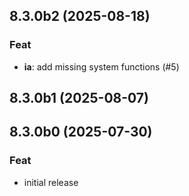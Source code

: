 ## 8.3.0b2 (2025-08-18)

### Feat

- **ia**: add missing system functions (#5)

## 8.3.0b1 (2025-08-07)

## 8.3.0b0 (2025-07-30)

### Feat

- initial release
